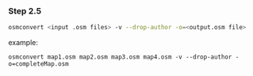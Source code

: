 ### Step 2.5

```BASH
osmconvert <input .osm files> -v --drop-author -o=<output.osm file>
```
example:
```Terminal
osmconvert map1.osm map2.osm map3.osm map4.osm -v --drop-author -o=completeMap.osm
```

